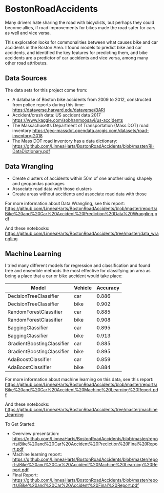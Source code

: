 # BostonRoadAccidents

Many drivers hate sharing the road with bicyclists, but perhaps they could become allies, if road improvements for bikes made the road safer for cars as well and vice versa.

This exploration looks for commonalities between what causes bike and car accidents in the Boston Area. I found models to predict bike and car accidents, and identified the key features for predicting them, and bike accidents are a predictor of car accidents and vice versa, among many other road attributes.

## Data Sources
The data sets for this project come from:
- A database of Boston bike accidents from 2009 to 2012, constructed from police reports during this time: https://dataverse.harvard.edu/dataverse/BARI 
- Accident/crash data: US accident data 2017 https://www.kaggle.com/sobhanmoosavi/us-accidents
- The Massachusetts Department of Transportation (Mass DOT) road inventory https://geo-massdot.opendata.arcgis.com/datasets/road-inventory-2018
- The Mass DOT road inventory has a data dictionary: https://github.com/LinneaHarts/BostonRoadAccidents/blob/master/RI-DataDictionary.pdf

## Data Wrangling
- Create clusters of accidents within 50m of one another using shapely and geopandas packages
- Associate road data with those clusters
- Create areas without accidents and associate road data with those

For more information about Data Wrangling, see this report: https://github.com/LinneaHarts/BostonRoadAccidents/blob/master/reports/Bike%20and%20Car%20Accident%20Prediction%20Data%20Wrangling.pdf

And these notebooks: https://github.com/LinneaHarts/BostonRoadAccidents/tree/master/data_wrangling

## Machine Learning
I tried many different models for regression and classification and found tree and ensemble methods the most effective for classifying an area as being a place that a car or bike accident would take place:

| Model | Vehicle | Accuracy |
| ---- | ---- | ----- |
| DecisionTreeClassifier | car | 0.886 |
| DecisionTreeClassifier | bike | 0.902 |
| RandomForestClassifier | car | 0.885 |
| RandomForestClassifier | bike | 0.908 |
| BaggingClassifier | car | 0.895 |
| BaggingClassifier | bike | 0.913 |
| GradientBoostingClassifier | car | 0.885 |
| GradientBoostingClassifier | bike | 0.895 |
| AdaBoostClassifier | car | 0.859 |
| AdaBoostClassifier | bike | 0.884 |

For more information about machine learning on this data, see this report: https://github.com/LinneaHarts/BostonRoadAccidents/blob/master/reports/Bike%20and%20Car%20Accident%20Machine%20Learning%20Report.pdf

And these notebooks: https://github.com/LinneaHarts/BostonRoadAccidents/tree/master/machine_learning

To Get Started:
* Overview presentation: https://github.com/LinneaHarts/BostonRoadAccidents/blob/master/reports/Bike%20and%20Car%20Accident%20Prediction%20Final%20Report.pdf
* Machine learning report: https://github.com/LinneaHarts/BostonRoadAccidents/blob/master/reports/Bike%20and%20Car%20Accident%20Machine%20Learning%20Report.pdf
* Final Report: https://github.com/LinneaHarts/BostonRoadAccidents/blob/master/reports/Bike%20and%20Car%20Accident%20Final%20Report.pdf


